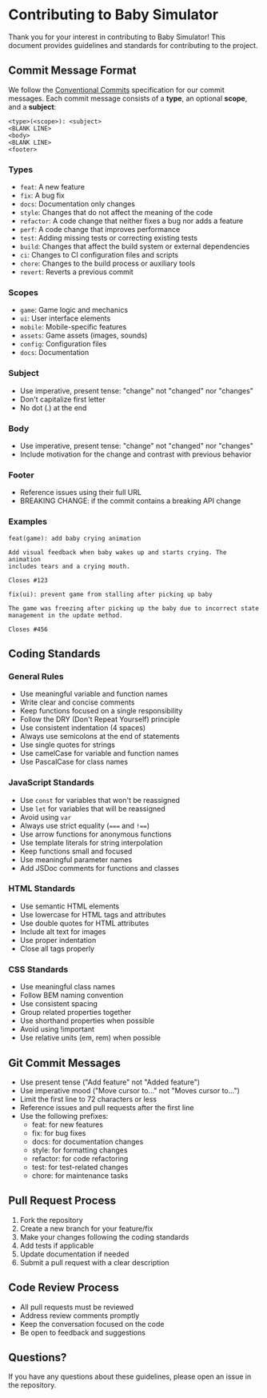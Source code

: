 # Contributing to Baby Simulator

Thank you for your interest in contributing to Baby Simulator! This document provides guidelines and standards for contributing to the project.

## Commit Message Format

We follow the [Conventional Commits](https://www.conventionalcommits.org/) specification for our commit messages. Each commit message consists of a **type**, an optional **scope**, and a **subject**:

```
<type>(<scope>): <subject>
<BLANK LINE>
<body>
<BLANK LINE>
<footer>
```

### Types

- `feat`: A new feature
- `fix`: A bug fix
- `docs`: Documentation only changes
- `style`: Changes that do not affect the meaning of the code
- `refactor`: A code change that neither fixes a bug nor adds a feature
- `perf`: A code change that improves performance
- `test`: Adding missing tests or correcting existing tests
- `build`: Changes that affect the build system or external dependencies
- `ci`: Changes to CI configuration files and scripts
- `chore`: Changes to the build process or auxiliary tools
- `revert`: Reverts a previous commit

### Scopes

- `game`: Game logic and mechanics
- `ui`: User interface elements
- `mobile`: Mobile-specific features
- `assets`: Game assets (images, sounds)
- `config`: Configuration files
- `docs`: Documentation

### Subject

- Use imperative, present tense: "change" not "changed" nor "changes"
- Don't capitalize first letter
- No dot (.) at the end

### Body

- Use imperative, present tense: "change" not "changed" nor "changes"
- Include motivation for the change and contrast with previous behavior

### Footer

- Reference issues using their full URL
- BREAKING CHANGE: if the commit contains a breaking API change

### Examples

```
feat(game): add baby crying animation

Add visual feedback when baby wakes up and starts crying. The animation
includes tears and a crying mouth.

Closes #123
```

```
fix(ui): prevent game from stalling after picking up baby

The game was freezing after picking up the baby due to incorrect state
management in the update method.

Closes #456
```

## Coding Standards

### General Rules
- Use meaningful variable and function names
- Write clear and concise comments
- Keep functions focused on a single responsibility
- Follow the DRY (Don't Repeat Yourself) principle
- Use consistent indentation (4 spaces)
- Always use semicolons at the end of statements
- Use single quotes for strings
- Use camelCase for variable and function names
- Use PascalCase for class names

### JavaScript Standards
- Use `const` for variables that won't be reassigned
- Use `let` for variables that will be reassigned
- Avoid using `var`
- Always use strict equality (`===` and `!==`)
- Use arrow functions for anonymous functions
- Use template literals for string interpolation
- Keep functions small and focused
- Use meaningful parameter names
- Add JSDoc comments for functions and classes

### HTML Standards
- Use semantic HTML elements
- Use lowercase for HTML tags and attributes
- Use double quotes for HTML attributes
- Include alt text for images
- Use proper indentation
- Close all tags properly

### CSS Standards
- Use meaningful class names
- Follow BEM naming convention
- Use consistent spacing
- Group related properties together
- Use shorthand properties when possible
- Avoid using !important
- Use relative units (em, rem) when possible

## Git Commit Messages
- Use present tense ("Add feature" not "Added feature")
- Use imperative mood ("Move cursor to..." not "Moves cursor to...")
- Limit the first line to 72 characters or less
- Reference issues and pull requests after the first line
- Use the following prefixes:
  - feat: for new features
  - fix: for bug fixes
  - docs: for documentation changes
  - style: for formatting changes
  - refactor: for code refactoring
  - test: for test-related changes
  - chore: for maintenance tasks

## Pull Request Process
1. Fork the repository
2. Create a new branch for your feature/fix
3. Make your changes following the coding standards
4. Add tests if applicable
5. Update documentation if needed
6. Submit a pull request with a clear description

## Code Review Process
- All pull requests must be reviewed
- Address review comments promptly
- Keep the conversation focused on the code
- Be open to feedback and suggestions

## Questions?
If you have any questions about these guidelines, please open an issue in the repository. 